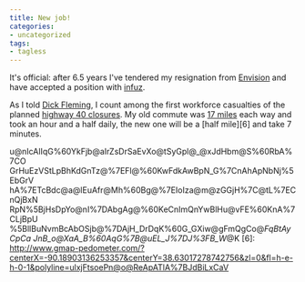 ```yaml
---
title: New job!
categories:
- uncategorized
tags:
- tagless
---
```


It's official: after 6.5 years I've tendered my resignation from [Envision][1] and have accepted a position with [infuz][2].

   [1]: http://www.envision.com/
   [2]: http://infuz.com/

As I told [Dick Fleming][3], I count among the first workforce casualties of the planned [highway 40 closures][4].  My old commute was [17 miles][5] each way and took an hour and a half daily, the new one will be a [half mile][6] and take 7 minutes.

   [3]: http://www.citistates.com/assocspeakers/r_fleming.html
   [4]: http://www.thenewi64.org/
   [5]: http://www.gmap-pedometer.com/?centerX=-90.43937802314758&centerY=38.66849013040485&zl=0&fl=h-e-h-0-1&polyline=qlxjFtvoePt@qF%7CExA%60d@zLiAzGvAfFlC%7CF%5E%60BH%7EC
u@nIcAlIqG%60YkFjb@aIrZsDrSaEvXo@tSyGpl@_@xJdHbm@S%60RbA%7CO
GrHuEzVStLpBhKdGnTz@%7EFl@%60KwFdkAwBpN_G%7CnAhApNbNj%5EbGrV
hA%7ETcBdc@a@lEuAfr@Mh%60Bg@%7EIoIza@m@zGGjH%7C@tL%7ECnQjBxN
RpN%5BjHsDpYo@nI%7DAbgAg@%60KeCnImQnYwBlHu@vFE%60KnA%7CLjBpU
%5BllBuNvmBcAbOSjb@%7DAjH_DrDqK%60G_GXiw@gFmQgCo@_FqBtAyCpCa
JnB_o@XaA_B%60AqG%7B@uEL_J%7DJ%3FB_W_@K
   [6]: http://www.gmap-pedometer.com/?centerX=-90.18903136253357&centerY=38.63017278742756&zl=0&fl=h-e-h-0-1&polyline=ulxjFtsoePn@o@ReApATlA%7BJdBiLxCaV

